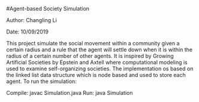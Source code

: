 #Agent-based Society Simulation

Author: Changling Li

Date: 10/09/2019

This project simulate the social movement within a community given a certain radius and a rule that the agent will settle down when it is within the radius of a certain number of other agents. It is inspired by Growing Artificial Societies by Epstein and Axtell where computational modeling is used to examine self-organizing societies.
The implementation os based on the linked list data structure which is node based and used to store each agent.
To run the simulation:

Compile: javac Simulation.java
Run: java Simulation 
